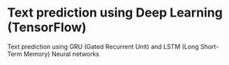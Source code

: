 # Text prediction using Deep Learning (TensorFlow)
Text prediction using GRU (Gated Recurrent Unit) and LSTM (Long Short-Term Memory) Neural networks
